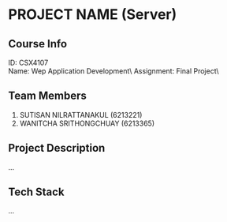 # PROJECT NAME (Server)

## Course Info
ID: CSX4107\
Name: Wep Application Development\ 
Assignment: Final Project\

## Team Members
1. SUTISAN NILRATTANAKUL (6213221)
2. WANITCHA SRITHONGCHUAY (6213365)

## Project Description
...

## Tech Stack
...
